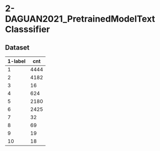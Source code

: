 # 2-DAGUAN2021_PretrainedModelTextClasssifier

## Dataset
| 1-label | cnt  |
| ------- | ---- |
| 1       | 4444 |
| 2       | 4182 |
| 3       | 16   |
| 4       | 624  |
| 5       | 2180 |
| 6       | 2425 |
| 7       | 32   |
| 8       | 69   |
| 9       | 19   |
| 10      | 18   |
